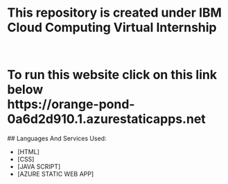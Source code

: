 # This repository is created under  IBM Cloud Computing Virtual Internship
<br>
<h1>
To run this website  click on this link below <br>
https://orange-pond-0a6d2d910.1.azurestaticapps.net
</h1>
## Languages And Services Used:

 - [HTML]
 - [CSS]
 - [JAVA SCRIPT]
 - [AZURE STATIC WEB APP]
